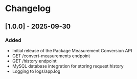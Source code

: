 # Changelog

## [1.0.0] - 2025-09-30
### Added
- Initial release of the Package Measurement Conversion API
- GET /convert-measurements endpoint
- GET /history endpoint
- MySQL database integration for storing request history
- Logging to logs/app.log
